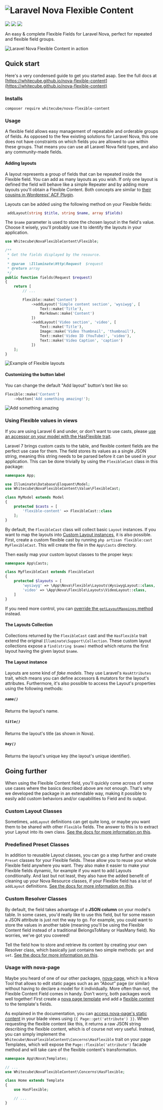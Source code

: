 # ![Laravel Nova Flexible Content](https://github.com/whitecube/nova-flexible-content/raw/master/title.png)

![](https://img.shields.io/github/release/whitecube/nova-flexible-content.svg?style=flat)
[![](https://img.shields.io/packagist/dt/whitecube/nova-flexible-content.svg?colorB=green&style=flat)](https://packagist.org/packages/whitecube/nova-flexible-content)
[![](https://img.shields.io/github/license/whitecube/nova-flexible-content.svg?style=flat)](https://github.com/whitecube/nova-flexible-content/blob/master/LICENSE)

An easy & complete Flexible Fields for Laravel Nova, perfect for repeated and flexible field groups.

![Laravel Nova Flexible Content in action](https://user-images.githubusercontent.com/9298484/164532562-6e4e4179-8a53-470c-97c8-237e9a2c2ebb.gif)

## Quick start

Here's a very condensed guide to get you started asap.
See the full docs at [https://whitecube.github.io/nova-flexible-content](https://whitecube.github.io/nova-flexible-content)

### Installs

```
composer require whitecube/nova-flexible-content
```

### Usage

A flexible field allows easy management of repeatable and orderable groups of fields. As opposed to the few existing solutions for Laravel Nova, this one does not have constraints on which fields you are allowed to use within these groups. That means you can use all Laravel Nova field types, and also any community-made fields.

#### Adding layouts

A layout represents a group of fields that can be repeated inside the Flexible field. You can add as many layouts as you wish. If only one layout is defined the field will behave like a simple Repeater and by adding more layouts you'll obtain a Flexible Content. Both concepts are similar to [their cousins in Wordpress' ACF Plugin](https://www.advancedcustomfields.com/add-ons/).

Layouts can be added using the following method on your Flexible fields:
```php
 addLayout(string $title, string $name, array $fields)
```

The `$name` parameter is used to store the chosen layout in the field's value. Choose it wisely, you'll probably use it to identify the layouts in your application.

```php
use Whitecube\NovaFlexibleContent\Flexible;

/**
 * Get the fields displayed by the resource.
 *
 * @param  \Illuminate\Http\Request  $request
 * @return array
 */
public function fields(Request $request)
{
    return [
        // ...

        Flexible::make('Content')
            ->addLayout('Simple content section', 'wysiwyg', [
                Text::make('Title'),
                Markdown::make('Content')
            ])
            ->addLayout('Video section', 'video', [
                Text::make('Title'),
                Image::make('Video Thumbnail', 'thumbnail'),
                Text::make('Video ID (YouTube)', 'video'),
                Text::make('Video Caption', 'caption')
            ])
    ];
}
```
![Example of Flexible layouts](https://user-images.githubusercontent.com/9298484/164533823-1b1b4934-75b8-49f2-92a0-a54812ccf463.png)


#### Customizing the button label

You can change the default "Add layout" button's text like so:

```php
Flexible::make('Content')
    ->button('Add something amazing!');
```

![Add something amazing](https://user-images.githubusercontent.com/9298484/164544726-2a2b1ce5-aa19-489c-abee-b877e7e8d445.png)


### Using Flexible values in views

If you are using Laravel 6 and under, or don't want to use casts, please [use an accessor on your model with the HasFlexible trait](https://whitecube.github.io/nova-flexible-content/#/?id=with-the-hasflexible-trait).

Laravel 7 brings custom casts to the table, and flexible content fields are the perfect use case for them. The field stores its values as a single JSON string, meaning this string needs to be parsed before it can be used in your application. This can be done trivially by using the `FlexibleCast` class in this package:

```php
namespace App;

use Illuminate\Database\Eloquent\Model;
use Whitecube\NovaFlexibleContent\Value\FlexibleCast;

class MyModel extends Model
{
    protected $casts = [
        'flexible-content' => FlexibleCast::class
    ];
}
```

By default, the `FlexibleCast` class will collect basic `Layout` instances. If you want to map the layouts into [Custom Layout instances](https://github.com/whitecube/nova-flexible-content#custom-layout-classes), it is also possible. First, create a custom flexible cast by running `php artisan flexible:cast MyFlexibleCast`. This will create the file in the `App\Casts` directory.

Then easily map your custom layout classes to the proper keys:

```php
namespace App\Casts;

class MyFlexibleCast extends FlexibleCast
{
    protected $layouts = [
        'wysiwyg' => \App\Nova\Flexible\Layouts\WysiwygLayout::class,
        'video' => \App\Nova\Flexible\Layouts\VideoLayout::class,
    ]
}
```

If you need more control, you can [override the `getLayoutMappings` method](https://whitecube.github.io/nova-flexible-content/#/?id=having-more-control-over-the-layout-mappings) instead.

#### The Layouts Collection

Collections returned by the `FlexibleCast` cast and the `HasFlexible` trait extend the original `Illuminate\Support\Collection`. These custom layout collections expose a `find(string $name)` method which returns the first layout having the given layout `$name`.

#### The Layout instance

Layouts are some kind of _fake models_. They use Laravel's `HasAttributes` trait, which means you can define accessors & mutators for the layout's attributes. Furthermore, it's also possible to access the Layout's properties using the following methods:

##### `name()`

Returns the layout's name.

##### `title()`

Returns the layout's title (as shown in Nova).

##### `key()`

Returns the layout's unique key (the layout's unique identifier).

## Going further

When using the Flexible Content field, you'll quickly come across of some use cases where the basics described above are not enough. That's why we developed the package in an extendable way, making it possible to easily add custom behaviors and/or capabilities to Field and its output.

### Custom Layout Classes

Sometimes, `addLayout` definitions can get quite long, or maybe you want them to be shared with other `Flexible` fields. The answer to this is to extract your Layout into its own class. [See the docs for more information on this](https://whitecube.github.io/nova-flexible-content/#/?id=custom-layout-classes).

### Predefined Preset Classes

In addition to reusable Layout classes, you can go a step further and create `Preset` classes for your Flexible fields. These allow you to reuse your whole Flexible field anywhere you want. They also make it easier to make your Flexible fields dynamic, for example if you want to add Layouts conditionally. And last but not least, they also have the added benefit of cleaning up your Nova Resource classes, if your Flexible field has a lot of `addLayout` definitions. [See the docs for more information on this](https://whitecube.github.io/nova-flexible-content/#/?id=predefined-preset-classes).

### Custom Resolver Classes

By default, the field takes advantage of a **JSON column** on your model's table. In some cases, you'd really like to use this field, but for some reason a JSON attribute is just not the way to go. For example, you could want to store the values in another table (meaning you'll be using the Flexible Content field instead of a traditional BelongsToMany or HasMany field). No worries, we've got you covered!

Tell the field how to store and retrieve its content by creating your own Resolver class, which basically just contains two simple methods: `get` and `set`. [See the docs for more information on this](https://whitecube.github.io/nova-flexible-content/#/?id=custom-resolver-classes).

### Usage with nova-page

Maybe you heard of one of our other packages, [nova-page](https://github.com/whitecube/nova-page), which is a Nova Tool that allows to edit static pages such as an _"About"_ page (or similar) without having to declare a model for it individually. More often than not, the Flexible Content Field comes in handy. Don't worry, both packages work well together! First create a [nova page template](https://github.com/whitecube/nova-page#creating-templates) and add a [flexible content](https://github.com/whitecube/nova-flexible-content#adding-layouts) to the template's fields.

As explained in the documentation, you can [access nova-page's static content](https://github.com/whitecube/nova-page#accessing-the-data-in-your-views) in your blade views using `{{ Page::get('attribute') }}`. When requesting the flexible content like this, it returns a raw JSON string describing the flexible content, which is of course not very useful. Instead, you can simply implement the `Whitecube\NovaFlexibleContent\Concerns\HasFlexible` trait on your page Templates, which will expose the `Page::flexible('attribute')` facade method and will take care of the flexible content's transformation.

```php
namespace App\Nova\Templates;

// ...
use Whitecube\NovaFlexibleContent\Concerns\HasFlexible;

class Home extends Template
{
    use HasFlexible;

    // ...
}
```
